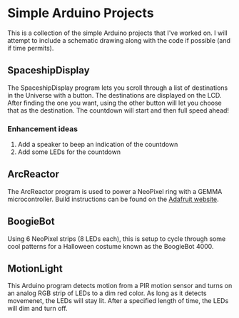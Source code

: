 Simple Arduino Projects
=======================

This is a collection of the simple Arduino projects that I've worked on. I will attempt to include a schematic drawing along with the code if possible (and if time permits).

## SpaceshipDisplay
The SpaceshipDisplay program lets you scroll through a list of destinations in the Universe with a button. The destinations are displayed on the LCD. After finding the one you want, using the other button will let you choose that as the destination. The countdown will start and then full speed ahead!

### Enhancement ideas
1. Add a speaker to beep an indication of the countdown
2. Add some LEDs for the countdown

## ArcReactor
The ArcReactor program is used to power a NeoPixel ring with a GEMMA microcontroller. Build instructions can be found on the [Adafruit website](https://learn.adafruit.com/superhero-power-plant/overview).

## BoogieBot
Using 6 NeoPixel strips (8 LEDs each), this is setup to cycle through some cool patterns for a Halloween costume known as the BoogieBot 4000.

## MotionLight
This Arduino program detects motion from a PIR motion sensor and turns on an analog RGB strip of LEDs to a dim red color. As long as it detects movemenet, the LEDs will stay lit. After a specified length of time, the LEDs will dim and turn off.

